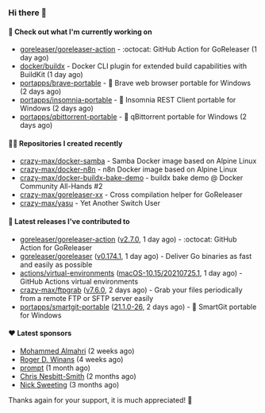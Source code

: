 ### Hi there 👋

#### 👷 Check out what I'm currently working on

- [goreleaser/goreleaser-action](https://github.com/goreleaser/goreleaser-action) - :octocat: GitHub Action for GoReleaser (1 day ago)
- [docker/buildx](https://github.com/docker/buildx) - Docker CLI plugin for extended build capabilities with BuildKit (1 day ago)
- [portapps/brave-portable](https://github.com/portapps/brave-portable) - 🚀 Brave web browser portable for Windows (2 days ago)
- [portapps/insomnia-portable](https://github.com/portapps/insomnia-portable) - 🚀 Insomnia REST Client portable for Windows (2 days ago)
- [portapps/qbittorrent-portable](https://github.com/portapps/qbittorrent-portable) - 🚀 qBittorrent portable for Windows (2 days ago)

#### 👨‍💻 Repositories I created recently

- [crazy-max/docker-samba](https://github.com/crazy-max/docker-samba) - Samba Docker image based on Alpine Linux
- [crazy-max/docker-n8n](https://github.com/crazy-max/docker-n8n) - n8n Docker image based on Alpine Linux
- [crazy-max/docker-buildx-bake-demo](https://github.com/crazy-max/docker-buildx-bake-demo) - buildx bake demo @ Docker Community All-Hands #2
- [crazy-max/goreleaser-xx](https://github.com/crazy-max/goreleaser-xx) - Cross compilation helper for GoReleaser
- [crazy-max/yasu](https://github.com/crazy-max/yasu) - Yet Another Switch User

#### 🚀 Latest releases I've contributed to

- [goreleaser/goreleaser-action](https://github.com/goreleaser/goreleaser-action) ([v2.7.0](https://github.com/goreleaser/goreleaser-action/releases/tag/v2.7.0), 1 day ago) - :octocat: GitHub Action for GoReleaser
- [goreleaser/goreleaser](https://github.com/goreleaser/goreleaser) ([v0.174.1](https://github.com/goreleaser/goreleaser/releases/tag/v0.174.1), 1 day ago) - Deliver Go binaries as fast and easily as possible
- [actions/virtual-environments](https://github.com/actions/virtual-environments) ([macOS-10.15/20210725.1](https://github.com/actions/virtual-environments/releases/tag/macOS-10.15%2F20210725.1), 1 day ago) - GitHub Actions virtual environments
- [crazy-max/ftpgrab](https://github.com/crazy-max/ftpgrab) ([v7.6.0](https://github.com/crazy-max/ftpgrab/releases/tag/v7.6.0), 2 days ago) - Grab your files periodically from a remote FTP or SFTP server easily
- [portapps/smartgit-portable](https://github.com/portapps/smartgit-portable) ([21.1.0-26](https://github.com/portapps/smartgit-portable/releases/tag/21.1.0-26), 2 days ago) - 🚀 SmartGit portable for Windows 

#### ❤️ Latest sponsors
- [Mohammed Almahri](https://github.com/Qourat) (2 weeks ago)
- [Roger D. Winans](https://github.com/solvaholic) (4 weeks ago)
- [prompt](https://github.com/pr-mpt) (1 month ago)
- [Chris Nesbitt-Smith](https://github.com/chrisns) (2 months ago)
- [Nick Sweeting](https://github.com/pirate) (3 months ago)

Thanks again for your support, it is much appreciated! 🙏
